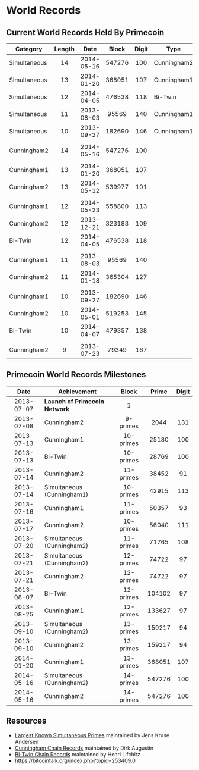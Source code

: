 <!-- TITLE: Current World Records -->
<!-- SUBTITLE: A quick summary of Current World Records -->

# World Records
## Current World Records Held By Primecoin
Category | Length | Date | Block | Digit | Type
 --- |:---:|:---:|:---:|:---:| ---
Simultaneous | 14 | 2014-05-16 | 547276 | 100 | Cunningham2
Simultaneous | 13 | 2014-01-20 | 368051 | 107 | Cunningham1
Simultaneous | 12 | 2014-04-05 | 476538 | 118 | Bi-Twin
Simultaneous | 11 | 2013-08-03 | 95569 | 140 | Cunningham1
Simultaneous | 10 | 2013-09-27 | 182690 | 146 | Cunningham1
  |  |  |  |  | 
Cunningham2 | 14 | 2014-05-16 | 547276 | 100 | 
  |  |  |  |  | 
Cunningham1 | 13 | 2014-01-20 | 368051 | 107 | 
Cunningham2 | 13 | 2014-05-12 | 539977 | 101 | 
  |  |  |  |  | 
Cunningham1 | 12 | 2014-05-23 | 558800 | 113
Cunningham2 | 12 | 2013-12-21 | 323183 | 109
Bi-Twin | 12 | 2014-04-05 | 476538 | 118
  |  |  |  |  | 
Cunningham1 | 11 | 2013-08-03 | 95569 | 140
Cunningham2 | 11 | 2014-01-18 | 365304 | 127
  |  |  |  |  | 
Cunningham1 | 10 | 2013-09-27 | 182690 | 146
Cunningham2 | 10 | 2014-05-01 | 519253 | 145
Bi-Twin | 10 | 2014-04-07 | 479357 | 138
  |  |  |  |  | 
Cunningham2 | 9 | 2013-07-23 | 79349 | 167
## Primecoin World Records Milestones
Date | Achievement | Block | Prime | Digit
 :---:| --- |:---:|:---:|:---:
2013-07-07 | **Launch of Primecoin Network** | 1
2013-07-08 | Cunningham2 | 9-primes | 2044 | 131
2013-07-13 | Cunningham1 | 10-primes | 25180 | 100
2013-07-13 | Bi-Twin | 10-primes | 28769 | 100
2013-07-14 | Cunningham2 | 11-primes | 38452 | 91
2013-07-14 | Simultaneous (Cunningham1) | 10-primes | 42915 | 113
2013-07-16 | Cunningham1 | 11-primes | 50357 | 93
2013-07-17 | Cunningham2 | 10-primes | 56040 | 111
2013-07-20 | Simultaneous (Cunningham2) |  11-primes | 71765 | 108
2013-07-21 | Simultaneous (Cunningham2) | 12-primes | 74722 | 97
2013-07-21 | Cunningham2 |  12-primes | 74722 | 97
2013-08-07 | Bi-Twin | 12-primes | 104102 | 97 
2013-08-25 | Cunningham1 |  12-primes | 133627 | 97
2013-09-10 | Simultaneous (Cunningham2) | 13-primes | 159217 | 94 
2013-09-10 | Cunningham2 |  13-primes | 159217 | 94
2014-01-20 | Cunningham1 |  13-primes | 368051 | 107
2014-05-16 | Simultaneous (Cunningham2) | 14-primes | 547276 | 100
2014-05-16 | Cunningham2 | 14-primes | 547276 | 100
## Resources
* [Largest Known Simultaneous Primes](http://primerecords.dk/simultprime.htm) maintained by Jens Kruse Andersen
* [Cunningham Chain Records](http://primerecords.dk/Cunningham_Chain_records.htm) maintained by Dirk Augustin
* [Bi-Twin Chain Records](http://www.primenumbers.net/Henri/fr-us/BiTwinRec.htm) maintained by Henri Lifchitz
* https://bitcointalk.org/index.php?topic=253409.0
 